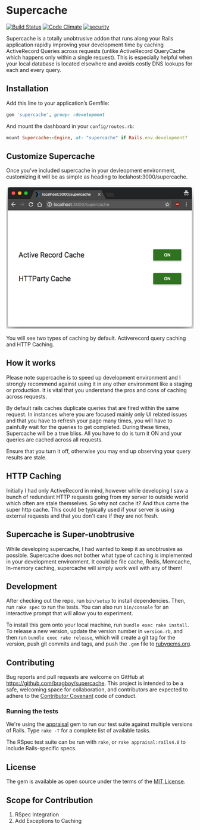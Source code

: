 # Supercache

[![Build Status](https://travis-ci.org/bragboy/supercache.svg?branch=master)](https://travis-ci.org/bragboy/supercache)
[![Code Climate](https://codeclimate.com/github/bragboy/supercache/badges/gpa.svg)](https://codeclimate.com/github/bragboy/supercache)
[![security](https://hakiri.io/github/bragboy/supercache/master.svg)](https://hakiri.io/github/bragboy/supercache/master)

Supercache is a totally unobtrusive addon that runs along your Rails application rapidly improving your development time by caching ActiveRecord Queries across requests (unlike ActiveRecord QueryCache which happens only within a single request). This is especially helpful when your local database is located elsewhere and avoids costly DNS lookups for each and every query.

## Installation

Add this line to your application’s Gemfile:

```ruby
gem 'supercache', group: :development
```

And mount the dashboard in your `config/routes.rb`:

```ruby
mount Supercache::Engine, at: "supercache" if Rails.env.development?
```

## Customize Supercache

Once you've included supercache in your devleopment environment, customizing it will be as simple as heading to loclahost:3000/supercache.

![Screenshot](wiki/screenshot.png)

You will see two types of caching by default. Activerecord query caching and HTTP Caching. 

## How it works

Please note supercache is to speed up development environment and I strongly recommend against using it in any other environment like a staging or production. It is vital that you understand the pros and cons of caching across requests. 

By default rails caches duplicate queries that are fired within the same request. In instances where you are focused mainly only UI related issues and that you have to refresh your page many times, you will have to painfully wait for the queries to get completed. During these times, Supercache will be a true bliss. All you have to do is turn it ON and your queries are cached across all requests.

Ensure that you turn it off, otherwise you may end up observing your query results are stale. 

## HTTP Caching

Initially I had only ActiveRecord in mind, however while developing I saw a bunch of redundant HTTP requests going from my server to outside world which often are stale themselves. So why not cache it? And thus came the super http cache. This could be typically used if your server is using external requests and that you don't care if they are not fresh.

## Supercache is Super-unobtrusive

While developing supercache, I had wanted to keep it as unobtrusive as possible. Supercache does not bother what type of caching is implemented in your development environment. It could be file cache, Redis, Memcache, In-memory caching, supercache will simply work well with any of them!

## Development

After checking out the repo, run `bin/setup` to install dependencies. Then, run `rake spec` to run the tests. You can also run `bin/console` for an interactive prompt that will allow you to experiment.

To install this gem onto your local machine, run `bundle exec rake install`. To release a new version, update the version number in `version.rb`, and then run `bundle exec rake release`, which will create a git tag for the version, push git commits and tags, and push the `.gem` file to [rubygems.org](https://rubygems.org).

## Contributing

Bug reports and pull requests are welcome on GitHub at https://github.com/bragboy/supercache. This project is intended to be a safe, welcoming space for collaboration, and contributors are expected to adhere to the [Contributor Covenant](http://contributor-covenant.org) code of conduct.

### Running the tests

We're using the
[appraisal](https://github.com/thoughtbot/appraisal) gem to run our test
suite against multiple versions of Rails. Type `rake -T` for a complete list of
available tasks.

The RSpec test suite can be run with `rake`, or
`rake appraisal:rails4.0` to include Rails-specific specs.

## License

The gem is available as open source under the terms of the [MIT License](http://opensource.org/licenses/MIT).

## Scope for Contribution

1. RSpec Integration
2. Add Exceptions to Caching
